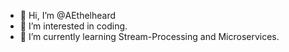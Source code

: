 - 👋 Hi, I’m @AEthelheard
- 👀 I’m interested in coding.
- 🌱 I’m currently learning Stream-Processing and Microservices.

